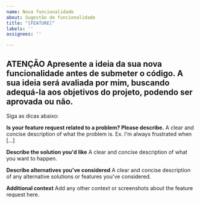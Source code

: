 ```yaml
---
name: Nova funcionalidade
about: Sugestão de funcionalidade
title: "[FEATURE]"
labels: ''
assignees: ''

---
```


**ATENÇÃO**
Apresente a ideia da sua nova funcionalidade antes de submeter o código.
A sua ideia será avaliada por mim, buscando adequá-la aos objetivos do projeto, podendo ser aprovada ou não.
-------------------------
Siga as dicas abaixo:

**Is your feature request related to a problem? Please describe.**
A clear and concise description of what the problem is. Ex. I'm always frustrated when [...]

**Describe the solution you'd like**
A clear and concise description of what you want to happen.

**Describe alternatives you've considered**
A clear and concise description of any alternative solutions or features you've considered.

**Additional context**
Add any other context or screenshots about the feature request here.
